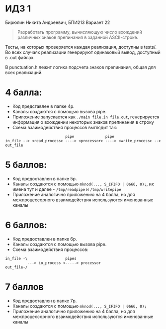 # ИДЗ 1

Бирюлин Никита Андреевич, БПИ213
Вариант 22

> Разработать программу, вычисляющую число вхождений различных знаков препинания в заданной ASCII-строке.

Тесты, на которых проверяется каждая реализация, доступны в tests/. Во всех случаях реализации генерируют одинаковый вывод, доступный в .out файлах.

В punctuation.h лежит логика подсчета знаков препинания, общая для всех реализаций.

# 4 балла:
* Код представлен в папке 4p.
* Каналы создаются с помощью вызова pipe.
* Приложение запускается как ```./main file.in file.out```, генерируется информация о вхождении некоторых знаков препинания в строку
* Схема взаимодействия процессов выглядит так:
```
                           pipe              pipe
in_file --> <read_process> ----> <processor> ----> <write_process> --> out_file
```

# 5 баллов:
* Код предоставлен в папке 5p.
* Каналы создаются с помощью ```mknod(..., S_IFIFO | 0666, 0);```, их имена тут и далее - ```/tmp/readpipe``` и ```/tmp/writepipe```
* Приложение аналогично приложению на 4 балла, но для межпроцессорного взаимодействия используются именованные каналы

# 6 баллов:
* Код предоставлен в папке 6p.
* Каналы создаются с помощью вызова pipe.
* Схема взаимодействия процессов:
```
in_file -\                 pipes
          ---> io_process <-----> processor
out_file-/
```

# 7 баллов
* Код предоставлен в папке 7p.
* Каналы создаются с помощью ```mknod(..., S_IFIFO | 0666, 0);```
* Приложение аналогично приложению на 4 балла, но для межпроцессорного взаимодействия используются именованные каналы
